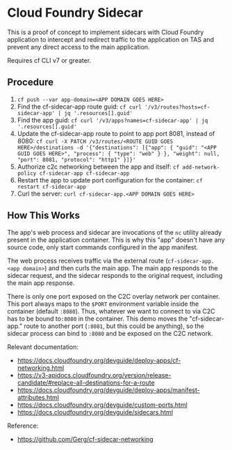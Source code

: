 # Cloud Foundry Sidecar

This is a proof of concept to implement sidecars with Cloud Foundry application to intercept and redirect traffic to the application on TAS and prevent any direct access to the main application. 

Requires cf CLI v7 or greater.

## Procedure 

1. `cf push --var app-domain=<APP DOMAIN GOES HERE>`
1. Find the cf-sidecar-app route guid: `cf curl '/v3/routes?hosts=cf-sidecar-app' | jq '.resources[].guid'`
1. Find the app guid: `cf curl '/v3/apps?names=cf-sidecar-app' | jq '.resources[].guid'`
1. Update the cf-sidecar-app route to point to app port 8081, instead of 8080: `cf curl -X PATCH /v3/routes/<ROUTE GUID GOES HERE>/destinations -d '{"destinations": [{"app": { "guid": "<APP GUID GOES HERE>", "process": { "type": "web" } }, "weight": null, "port": 8081, "protocol": "http1" }]}'`
1. Authorize c2c networking between the app and itself: `cf add-network-policy cf-sidecar-app cf-sidecar-app`
1. Restart the app to update port configuration for the container: `cf restart cf-sidecar-app`
1. Curl the server: `curl cf-sidecar-app.<APP DOMAIN GOES HERE>`

## How This Works

The app's web process and sidecar are invocations of the `nc` utility already present in the application container. This is why this "app" doesn't have any source code, only start commands configured in the app manifest.

The web process receives traffic via the external route (`cf-sidecar-app.<app domain>`) and then curls the main app. The main app responds to the sidecar request, and the sidecar responds to the original request, including the main app response.

There is only one port exposed on the C2C overlay network per container. This port always maps to the `$PORT` environment variable
inside the container (default `:8080`). Thus, whatever we want to connect to
via C2C has to be bound to`:8080` in the container. This demo moves the
"cf-sidecar-app.<app domain>" route to another port (`:8081`, but this could be
anything), so the sidecar process can bind to `:8080` and be exposed
on the C2C network.

Relevant documentation:
- https://docs.cloudfoundry.org/devguide/deploy-apps/cf-networking.html
- https://v3-apidocs.cloudfoundry.org/version/release-candidate/#replace-all-destinations-for-a-route
- https://docs.cloudfoundry.org/devguide/deploy-apps/manifest-attributes.html
- https://docs.cloudfoundry.org/devguide/custom-ports.html
- https://docs.cloudfoundry.org/devguide/sidecars.html

Reference: 
- https://github.com/Gerg/cf-sidecar-networking

